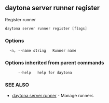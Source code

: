 ## daytona server runner register

Register runner

```
daytona server runner register [flags]
```

### Options

```
  -n, --name string   Runner name
```

### Options inherited from parent commands

```
      --help   help for daytona
```

### SEE ALSO

* [daytona server runner](daytona_server_runner.md)	 - Manage runners


